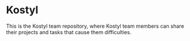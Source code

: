 # Kostyl
This is the Kostyl team repository, where Kostyl team members can share their projects and tasks that cause them difficulties.
